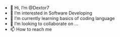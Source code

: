 - 👋 Hi, I’m @Dextor7
- 👀 I’m interested in Software Developing  
- 🌱 I’m currently learning basics of coding language
- 💞️ I’m looking to collaborate on ...
- 📫 How to reach me 

<!---
Dextor7/Dextor7 is a ✨ special ✨ repository because its `README.md` (this file) appears on your GitHub profile.
You can click the Preview link to take a look at your changes.
--->
